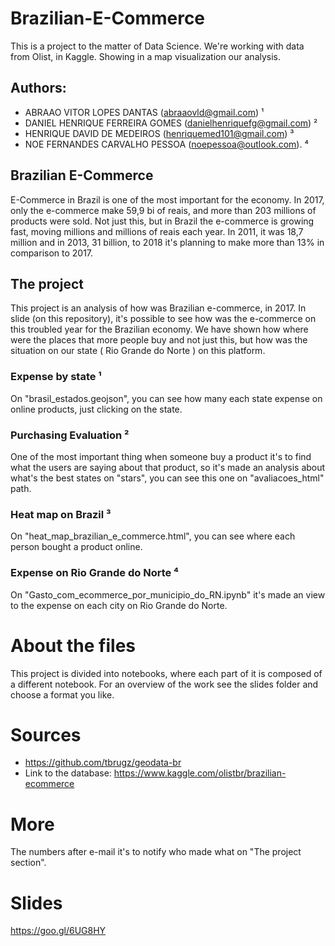 # Brazilian-E-Commerce
This is a project to the matter of Data Science. We're working with data from Olist, in Kaggle. Showing in a map visualization our analysis.

## Authors:
 - ABRAAO VITOR LOPES DANTAS (abraaovld@gmail.com) ¹
 - DANIEL HENRIQUE FERREIRA GOMES (danielhenriquefg@gmail.com) ²
 - HENRIQUE DAVID DE MEDEIROS (henriquemed101@gmail.com) ³
 - NOE FERNANDES CARVALHO PESSOA (noepessoa@outlook.com). ⁴

## Brazilian E-Commerce
E-Commerce in Brazil is one of the most important for the economy. In 2017, only the e-commerce make 59,9 bi of reais, and more than 203 millions of products were sold. Not just this, but in Brazil the e-commerce is growing fast, moving millions and millions of reais each year. In 2011, it was 18,7 million and in 2013, 31 billion, to 2018 it's planning to make more than 13% in comparison to 2017. 

## The project
This project is an analysis of how was Brazilian e-commerce, in 2017. In slide (on this repository), it's possible to see how was the e-commerce on this troubled year for the Brazilian economy. We have shown how where were the places that more people buy and not just this, but how was the situation on our state ( Rio Grande do Norte ) on this platform.   

### Expense by state ¹
On "brasil_estados.geojson", you can see how many each state expense on online products, just clicking on the state.

### Purchasing Evaluation ²
One of the most important thing when someone buy a product it's to find what the users are saying about that product, so it's made an analysis about what's the best states on "stars", you can see this one on "avaliacoes_html" path.

### Heat map on Brazil ³
On "heat_map_brazilian_e_commerce.html", you can see where each person bought a product online.

### Expense on Rio Grande do Norte ⁴
On "Gasto_com_ecommerce_por_municipio_do_RN.ipynb" it's made an view to the expense on each city on Rio Grande do Norte.

# About the files
This project is divided into notebooks, where each part of it is composed of a different notebook. For an overview of the work see the slides folder and choose a format you like.

# Sources
- https://github.com/tbrugz/geodata-br
- Link to the database: https://www.kaggle.com/olistbr/brazilian-ecommerce

# More
The numbers after e-mail it's to notify who made what on "The project section".

# Slides
https://goo.gl/6UG8HY
